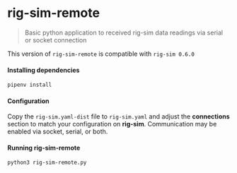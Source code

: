 # rig-sim-remote

> Basic python application to received rig-sim data readings via serial or socket connection

This version of `rig-sim-remote` is compatible with `rig-sim 0.6.0`

#### Installing dependencies

```bash
pipenv install
```

#### Configuration

Copy the `rig-sim.yaml-dist` file to `rig-sim.yaml` and adjust the **connections** section to match your configuration on **rig-sim**. Communication may be enabled via socket, serial, or both.

#### Running rig-sim-remote

```bash
python3 rig-sim-remote.py
```
